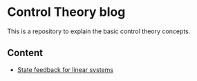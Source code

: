 # Control Theory blog

This is a repository to explain the basic control theory concepts.

## Content
* [State feedback for linear systems](State_feedback_on_double_integrator.ipynb)